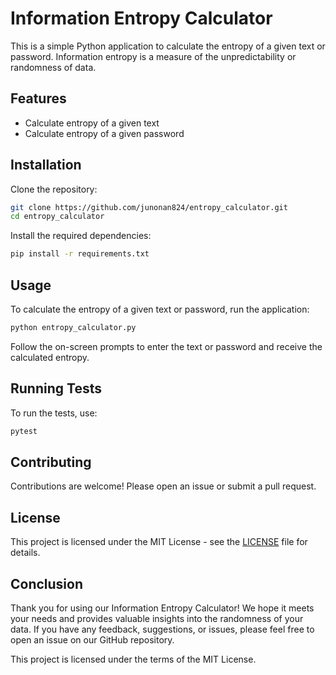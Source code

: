 # Information Entropy Calculator

This is a simple Python application to calculate the entropy of a given text or password. Information entropy is a measure of the unpredictability or randomness of data.

## Features

- Calculate entropy of a given text
- Calculate entropy of a given password

## Installation

Clone the repository:

```bash
git clone https://github.com/junonan824/entropy_calculator.git
cd entropy_calculator
```

Install the required dependencies:

```bash
pip install -r requirements.txt
```

## Usage

To calculate the entropy of a given text or password, run the application:

```bash
python entropy_calculator.py
```

Follow the on-screen prompts to enter the text or password and receive the calculated entropy.

## Running Tests

To run the tests, use:

```bash
pytest
```

## Contributing

Contributions are welcome! Please open an issue or submit a pull request.

## License

This project is licensed under the MIT License - see the [LICENSE](LICENSE) file for details.

## Conclusion

Thank you for using our Information Entropy Calculator! We hope it meets your needs and provides valuable insights into the randomness of your data. If you have any feedback, suggestions, or issues, please feel free to open an issue on our GitHub repository.

This project is licensed under the terms of the MIT License.
